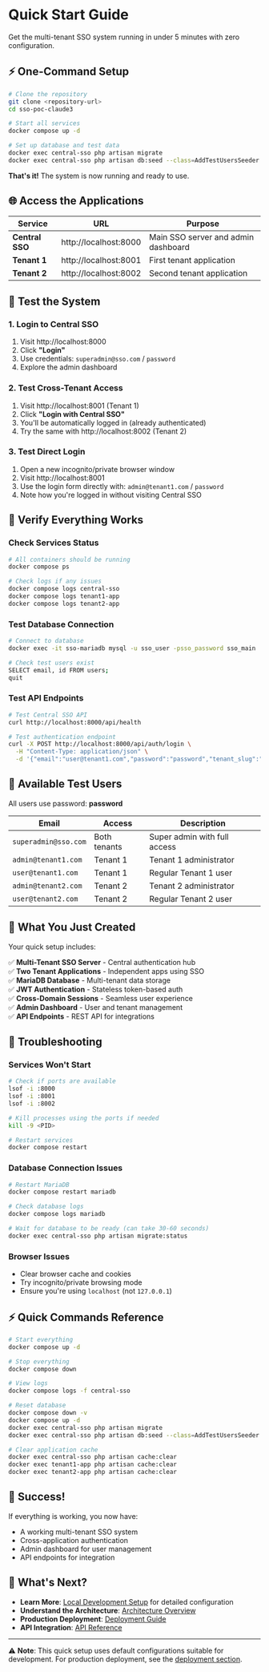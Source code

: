 # Quick Start Guide

Get the multi-tenant SSO system running in under 5 minutes with zero configuration.

## ⚡ One-Command Setup

```bash
# Clone the repository
git clone <repository-url>
cd sso-poc-claude3

# Start all services
docker compose up -d

# Set up database and test data
docker exec central-sso php artisan migrate
docker exec central-sso php artisan db:seed --class=AddTestUsersSeeder
```

**That's it!** The system is now running and ready to use.

## 🌐 Access the Applications

| Service | URL | Purpose |
|---------|-----|---------|
| **Central SSO** | http://localhost:8000 | Main SSO server and admin dashboard |
| **Tenant 1** | http://localhost:8001 | First tenant application |
| **Tenant 2** | http://localhost:8002 | Second tenant application |

## 🔑 Test the System

### 1. Login to Central SSO
1. Visit http://localhost:8000
2. Click **"Login"**
3. Use credentials: `superadmin@sso.com` / `password`
4. Explore the admin dashboard

### 2. Test Cross-Tenant Access
1. Visit http://localhost:8001 (Tenant 1)
2. Click **"Login with Central SSO"**
3. You'll be automatically logged in (already authenticated)
4. Try the same with http://localhost:8002 (Tenant 2)

### 3. Test Direct Login
1. Open a new incognito/private browser window
2. Visit http://localhost:8001
3. Use the login form directly with: `admin@tenant1.com` / `password`
4. Note how you're logged in without visiting Central SSO

## 🧪 Verify Everything Works

### Check Services Status
```bash
# All containers should be running
docker compose ps

# Check logs if any issues
docker compose logs central-sso
docker compose logs tenant1-app
docker compose logs tenant2-app
```

### Test Database Connection
```bash
# Connect to database
docker exec -it sso-mariadb mysql -u sso_user -psso_password sso_main

# Check test users exist
SELECT email, id FROM users;
quit
```

### Test API Endpoints
```bash
# Test Central SSO API
curl http://localhost:8000/api/health

# Test authentication endpoint
curl -X POST http://localhost:8000/api/auth/login \
  -H "Content-Type: application/json" \
  -d '{"email":"user@tenant1.com","password":"password","tenant_slug":"tenant1"}'
```

## 🔧 Available Test Users

All users use password: **password**

| Email | Access | Description |
|-------|--------|-------------|
| `superadmin@sso.com` | Both tenants | Super admin with full access |
| `admin@tenant1.com` | Tenant 1 | Tenant 1 administrator |
| `user@tenant1.com` | Tenant 1 | Regular Tenant 1 user |
| `admin@tenant2.com` | Tenant 2 | Tenant 2 administrator |
| `user@tenant2.com` | Tenant 2 | Regular Tenant 2 user |

## 🎯 What You Just Created

Your quick setup includes:

✅ **Multi-Tenant SSO Server** - Central authentication hub  
✅ **Two Tenant Applications** - Independent apps using SSO  
✅ **MariaDB Database** - Multi-tenant data storage  
✅ **JWT Authentication** - Stateless token-based auth  
✅ **Cross-Domain Sessions** - Seamless user experience  
✅ **Admin Dashboard** - User and tenant management  
✅ **API Endpoints** - REST API for integrations  

## 🚨 Troubleshooting

### Services Won't Start
```bash
# Check if ports are available
lsof -i :8000
lsof -i :8001
lsof -i :8002

# Kill processes using the ports if needed
kill -9 <PID>

# Restart services
docker compose restart
```

### Database Connection Issues
```bash
# Restart MariaDB
docker compose restart mariadb

# Check database logs
docker compose logs mariadb

# Wait for database to be ready (can take 30-60 seconds)
docker exec central-sso php artisan migrate:status
```

### Browser Issues
- Clear browser cache and cookies
- Try incognito/private browsing mode
- Ensure you're using `localhost` (not `127.0.0.1`)

## ⚡ Quick Commands Reference

```bash
# Start everything
docker compose up -d

# Stop everything
docker compose down

# View logs
docker compose logs -f central-sso

# Reset database
docker compose down -v
docker compose up -d
docker exec central-sso php artisan migrate
docker exec central-sso php artisan db:seed --class=AddTestUsersSeeder

# Clear application cache
docker exec central-sso php artisan cache:clear
docker exec tenant1-app php artisan cache:clear
docker exec tenant2-app php artisan cache:clear
```

## 🎉 Success!

If everything is working, you now have:

- A working multi-tenant SSO system
- Cross-application authentication
- Admin dashboard for user management
- API endpoints for integration

## 📖 What's Next?

- **Learn More**: [Local Development Setup](local-development.md) for detailed configuration
- **Understand the Architecture**: [Architecture Overview](../architecture/README.md)
- **Production Deployment**: [Deployment Guide](../deployment/README.md)
- **API Integration**: [API Reference](../reference/api.md)

---

⚠️ **Note**: This quick setup uses default configurations suitable for development. For production deployment, see the [deployment section](../deployment/README.md).